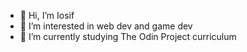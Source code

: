 - 👋 Hi, I’m Iosif
- 👀 I’m interested in web dev and game dev
- 🌱 I’m currently studying The Odin Project curriculum

<!---
ProgrammerIosif/ProgrammerIosif is a ✨ special ✨ repository because its `README.md` (this file) appears on your GitHub profile.
You can click the Preview link to take a look at your changes.
--->
